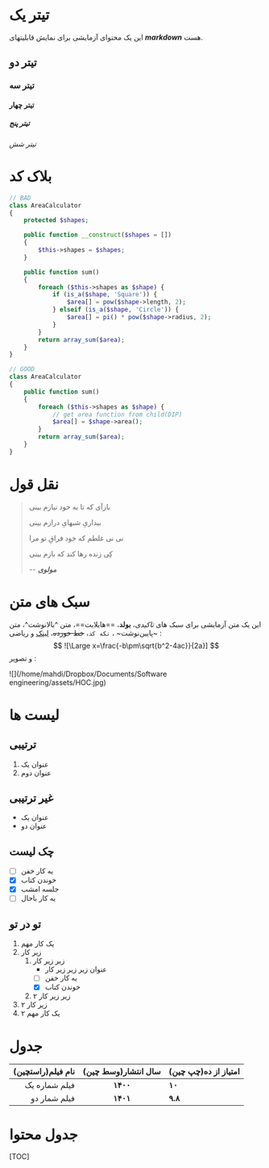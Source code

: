 # تیتر یک



این یک محتوای آزمایشی برای نمایش قابلیتهای ***markdown*** هست.

## تیتر دو

### تیتر سه

#### تیتر چهار

##### تیتر پنج

###### تیتر شش



# بلاک کد

```php
// BAD
class AreaCalculator
{
    protected $shapes;

    public function __construct($shapes = [])
    {
        $this->shapes = $shapes;
    }

    public function sum()
    {
        foreach ($this->shapes as $shape) {
            if (is_a($shape, 'Square')) {
                $area[] = pow($shape->length, 2);
            } elseif (is_a($shape, 'Circle')) {
                $area[] = pi() * pow($shape->radius, 2);
            }
        }
        return array_sum($area);
    }
}

// GOOD
class AreaCalculator
{
    public function sum()
    {
        foreach ($this->shapes as $shape) {
            // get area function from child(DIP)
            $area[] = $shape->area();
        }
        return array_sum($area);
    }
}
```

# نقل قول

> بازآی که تا به خود نیازم بینی
>
> بیداریِ شبهایِ درازم بینی
>
> نی نی غلطم که خود فراقِ تو مرا
>
> کِی زنده رها کند که بازم بینی
>
> -- <cite>**مولوی**</cite>



# سبک های متن

این یک متن آزمایشی برای سبک های *تاکیدی*، **بولد**، ==هایلایت==، متن ^بالانوشت^، متن ~پایین‌نوشت~ ، `تکه کد`، ~~خط خورده~~، [لینک]() و ریاضی :
$$
![\Large x=\frac{-b\pm\sqrt{b^2-4ac}}{2a}]
$$
و تصویر : 

![](/home/mahdi/Dropbox/Documents/Software engineering/assets/HOC.jpg)


# لیست ها

## ترتیبی

1. عنوان یک
2. عنوان دوم

## غیر ترتیبی

- عنوان یک
- عنوان دو

## چک لیست

- [ ] یه کار خفن
- [x] خوندن کتاب
- [x] جلسه امشب
- [ ] یه کار باحال

## تو در تو

1.  یک کار مهم
   1. زیر کار
      1. زیر زیر کار
         - عنوان زیر زیر زیر کار
         - [ ] یه کار خفن
         - [x] خوندن کتاب
      2. زیر زیر کار ۲
   2. زیر کار ۲
2.  یک کار مهم ۲

# جدول

| نام فیلم(راستچین) | سال انتشار(وسط چین) | امتیاز از ده(چپ چین) |
| ----------------: | :-----------------: | :------------------- |
|     فیلم شماره یک |      **۱۴۰۰**       | **۱۰**               |
|      فیلم شمار دو |      **۱۴۰۱**       | **۹.۸**              |

# جدول محتوا

[TOC]

